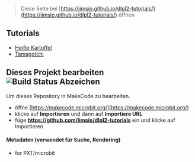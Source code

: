 
> Diese Seite bei [https://jimsio.github.io/dlpl2-tutorials/](https://jimsio.github.io/dlpl2-tutorials/) öffnen

## Tutorials

* [Heiße Kartoffel](/dlpl2-tutorials/heisse-kartoffel)
* [Tamagotchi](/dlpl-tutorials/tamagotchi-v2)

## Dieses Projekt bearbeiten ![Build Status Abzeichen](https://github.com/jimsio/dlpl2-tutorials/workflows/MakeCode/badge.svg)

Um dieses Repository in MakeCode zu bearbeiten.

* öffne [https://makecode.microbit.org/](https://makecode.microbit.org/)
* klicke auf **Importieren** und dann auf **Importiere URL**
* füge **https://github.com/jimsio/dlpl2-tutorials** ein und klicke auf Importieren


#### Metadaten (verwendet für Suche, Rendering)

* for PXT/microbit
<script src="https://makecode.com/gh-pages-embed.js"></script><script>makeCodeRender("{{ site.makecode.home_url }}", "{{ site.github.owner_name }}/{{ site.github.repository_name }}");</script>
